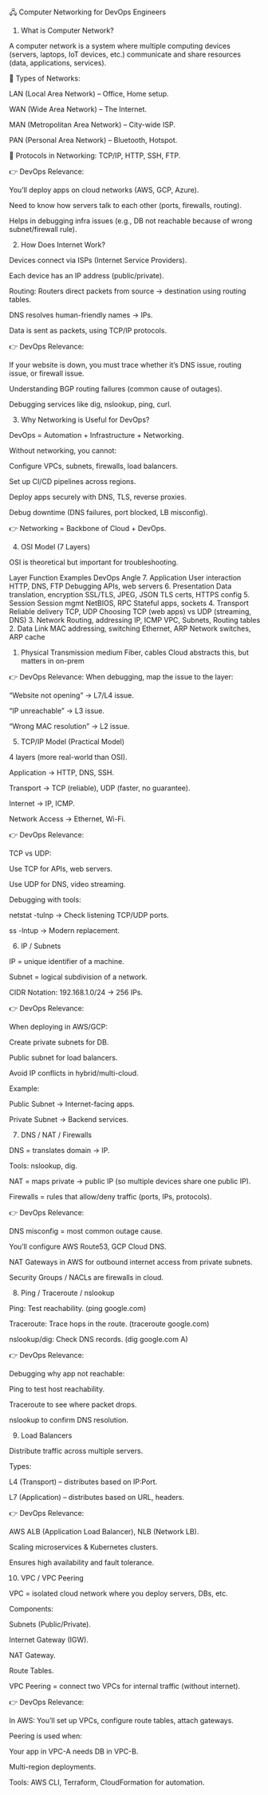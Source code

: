 🖧 Computer Networking for DevOps Engineers
1. What is Computer Network?

A computer network is a system where multiple computing devices (servers, laptops, IoT devices, etc.) communicate and share resources (data, applications, services).

🔹 Types of Networks:

LAN (Local Area Network) – Office, Home setup.

WAN (Wide Area Network) – The Internet.

MAN (Metropolitan Area Network) – City-wide ISP.

PAN (Personal Area Network) – Bluetooth, Hotspot.

🔹 Protocols in Networking: TCP/IP, HTTP, SSH, FTP.

👉 DevOps Relevance:

You’ll deploy apps on cloud networks (AWS, GCP, Azure).

Need to know how servers talk to each other (ports, firewalls, routing).

Helps in debugging infra issues (e.g., DB not reachable because of wrong subnet/firewall rule).

2. How Does Internet Work?

Devices connect via ISPs (Internet Service Providers).

Each device has an IP address (public/private).

Routing: Routers direct packets from source → destination using routing tables.

DNS resolves human-friendly names → IPs.

Data is sent as packets, using TCP/IP protocols.

👉 DevOps Relevance:

If your website is down, you must trace whether it’s DNS issue, routing issue, or firewall issue.

Understanding BGP routing failures (common cause of outages).

Debugging services like dig, nslookup, ping, curl.

3. Why Networking is Useful for DevOps?

DevOps = Automation + Infrastructure + Networking.

Without networking, you cannot:

Configure VPCs, subnets, firewalls, load balancers.

Set up CI/CD pipelines across regions.

Deploy apps securely with DNS, TLS, reverse proxies.

Debug downtime (DNS failures, port blocked, LB misconfig).

👉 Networking = Backbone of Cloud + DevOps.

4. OSI Model (7 Layers)

OSI is theoretical but important for troubleshooting.

Layer	Function	Examples	DevOps Angle
7. Application	User interaction	HTTP, DNS, FTP	Debugging APIs, web servers
6. Presentation	Data translation, encryption	SSL/TLS, JPEG, JSON	TLS certs, HTTPS config
5. Session	Session mgmt	NetBIOS, RPC	Stateful apps, sockets
4. Transport	Reliable delivery	TCP, UDP	Choosing TCP (web apps) vs UDP (streaming, DNS)
3. Network	Routing, addressing	IP, ICMP	VPC, Subnets, Routing tables
2. Data Link	MAC addressing, switching	Ethernet, ARP	Network switches, ARP cache
1. Physical	Transmission medium	Fiber, cables	Cloud abstracts this, but matters in on-prem

👉 DevOps Relevance:
When debugging, map the issue to the layer:

“Website not opening” → L7/L4 issue.

“IP unreachable” → L3 issue.

“Wrong MAC resolution” → L2 issue.

5. TCP/IP Model (Practical Model)

4 layers (more real-world than OSI).

Application → HTTP, DNS, SSH.

Transport → TCP (reliable), UDP (faster, no guarantee).

Internet → IP, ICMP.

Network Access → Ethernet, Wi-Fi.

👉 DevOps Relevance:

TCP vs UDP:

Use TCP for APIs, web servers.

Use UDP for DNS, video streaming.

Debugging with tools:

netstat -tulnp → Check listening TCP/UDP ports.

ss -lntup → Modern replacement.

6. IP / Subnets

IP = unique identifier of a machine.

Subnet = logical subdivision of a network.

CIDR Notation: 192.168.1.0/24 → 256 IPs.

👉 DevOps Relevance:

When deploying in AWS/GCP:

Create private subnets for DB.

Public subnet for load balancers.

Avoid IP conflicts in hybrid/multi-cloud.

Example:

Public Subnet → Internet-facing apps.

Private Subnet → Backend services.

7. DNS / NAT / Firewalls

DNS = translates domain → IP.

Tools: nslookup, dig.

NAT = maps private → public IP (so multiple devices share one public IP).

Firewalls = rules that allow/deny traffic (ports, IPs, protocols).

👉 DevOps Relevance:

DNS misconfig = most common outage cause.

You’ll configure AWS Route53, GCP Cloud DNS.

NAT Gateways in AWS for outbound internet access from private subnets.

Security Groups / NACLs are firewalls in cloud.

8. Ping / Traceroute / nslookup

Ping: Test reachability. (ping google.com)

Traceroute: Trace hops in the route. (traceroute google.com)

nslookup/dig: Check DNS records. (dig google.com A)

👉 DevOps Relevance:

Debugging why app not reachable:

Ping to test host reachability.

Traceroute to see where packet drops.

nslookup to confirm DNS resolution.

9. Load Balancers

Distribute traffic across multiple servers.

Types:

L4 (Transport) – distributes based on IP:Port.

L7 (Application) – distributes based on URL, headers.

👉 DevOps Relevance:

AWS ALB (Application Load Balancer), NLB (Network LB).

Scaling microservices & Kubernetes clusters.

Ensures high availability and fault tolerance.

10. VPC / VPC Peering

VPC = isolated cloud network where you deploy servers, DBs, etc.

Components:

Subnets (Public/Private).

Internet Gateway (IGW).

NAT Gateway.

Route Tables.

VPC Peering = connect two VPCs for internal traffic (without internet).

👉 DevOps Relevance:

In AWS: You’ll set up VPCs, configure route tables, attach gateways.

Peering is used when:

Your app in VPC-A needs DB in VPC-B.

Multi-region deployments.

Tools: AWS CLI, Terraform, CloudFormation for automation.
